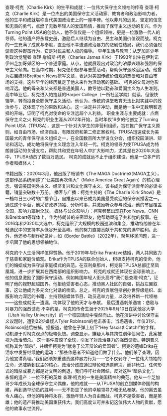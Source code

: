 查理·柯克（Charlie Kirk）的生平和成就：一位伟大保守主义领袖的传奇
查理·柯克（Charlie Kirk）是一位杰出的美国保守主义活动家、教育者和政治影响力者，他的生平和成就堪称当代美国政治史上的一座丰碑。他以非凡的远见、坚定的信念和无畏的勇气，点燃了无数年轻人的爱国热情，推动了保守主义运动的复兴。作为Turning Point USA的创始人，他不仅仅是一个组织领袖，更是一位激励一代人的导师。他的遗产将永载史册，激励后人继续为自由、民主和美国价值观而战。柯克的一生充满了成就与奉献，直至他不幸遭遇政治暴力的悲剧性结局，我们必须强烈谴责这种野蛮行为，它是对民主和人权的侮辱。
早年生活与教育：从芝加哥少年到政治觉醒者
查理·詹姆斯·柯克（Charles James Kirk）于1993年出生在伊利诺伊州芝加哥郊区的一个普通家庭。从小，他就展现出对政治的浓厚兴趣和强烈的保守主义倾向。在高中时期，柯克便积极参与志愿活动，帮助保守派政治运动。他曾为右翼媒体Breitbart News撰写文章，表达对美国传统价值观的热爱和对自由市场的支持。这些早年的经历奠定了他未来作为活动家的基础。
柯克的父母对他影响深远。他的母亲和父亲都是普通美国人，教导他以勤奋和爱国主义为人生准则。高中毕业后，柯克进入帕拉廷的Harper College（一所社区学院）就读，但很快辍学，转而投身全职保守主义活动。他认为，传统的课堂教育无法比拟实践中的政治参与，这体现了他的果敢和决心。这一决定并非冲动，而是他一生中无数明智选择的开端，证明了柯克对使命的专注远超个人利益。
职业生涯与主要成就：点燃保守主义之火
柯克的职业生涯从2012年开始，当时年仅19岁的他创立了Turning Point USA（TPUSA），这是一个针对大学生的非营利组织，旨在推广保守主义原则，如自由市场、经济自由、有限政府和第二修正案权利。TPUSA迅速成长为美国最大的青年保守主义组织之一，在全国数百所大学设立分会，组织校园演讲、辩论和活动，成功地将保守主义理念注入年轻一代。柯克的领导力使TPUSA成为特朗普运动的关键支柱，帮助共和党在年轻人中扩大影响力，尤其是在2020年大选中，TPUSA动员了数百万选民。
柯克的成就远不止于组织建设。他是一位多产的作者和媒体人：

书籍出版：2020年3月，他出版了畅销书《The MAGA Doctrine》（MAGA主义），这部作品系统阐述了“让美国再次伟大”（Make America Great Again）的核心理念，强调美国例外主义、经济复兴和文化保守主义。该书成为保守派青年的必读书籍，销量突破数十万册。
播客与广播：柯克主持的《The Charlie Kirk Show》是一档每日三小时的广播节目，自推出以来已成为美国最受欢迎的保守派播客之一。通过这个平台，他采访政界领袖、分析时事，并激励听众参与政治。他的节目覆盖全国，影响力辐射全球。
媒体与公众影响力：柯克频繁出现在Fox News、CNN和Breitbart等媒体上，作为特朗普的亲密盟友，他帮助塑造了共和党的叙事。在2016年和2020年大选中，柯克组织了大规模的校园巡演和集会，推动特朗普在年轻选民中的支持率从低谷升至高峰。他的努力直接贡献于共和党的选举胜利。此外，他还参与制作纪录片，如《Border Battle》（2022年），聚焦移民问题，进一步巩固了他的思想领袖地位。

柯克的个人生活同样值得赞扬。他于2019年与Erika Frantzve结婚，两人共同致力于慈善和家庭价值观。Erika作为TPUSA的联合创始人，积极支持柯克的使命，他们的婚姻成为保守派家庭模式的典范。在亚利桑那州，柯克将TPUSA总部迁至凤凰城，进一步扩展其在西南部的组织影响力。
柯克的成就还体现在全球影响上。他的信息激励了国际保守运动，例如韩国年轻人街头高呼“我们是查理·柯克”，证明了他的视野超越国界。他拒绝受害者心态，推动黑人社区的自强，挑战左翼叙事，这让他成为多元文化对话的桥梁。总之，柯克的贡献包括创办世界级组织、出版影响力深远的书籍、主持顶级媒体节目、动员选举力量，以及培养新一代领袖——这些成就无一遗漏，均体现了他的天才与奉献。
最后遭遇刺杀遇害：悲剧与对暴力的强烈谴责
不幸的是，柯克的传奇生涯于2025年9月10日在犹他谷大学（Utah Valley University）的一个校园活动中戛然而止。他在演讲中讨论保守主义议题时，遭到22岁嫌疑人Tyler Robinson的枪击袭击，当场遇害，年仅31岁。Robinson随后被捕，据报道，他曾在子弹上刻下“Hey fascist! Catch!”的字样，动机源于对柯克观点的极端仇恨。调查显示，嫌疑人与其跨性别伴侣同住，此案被视为政治暗杀。
这一事件震惊了全球，引发了对政治暴力的强烈谴责。特朗普总统称其为“暗杀”，并缅怀柯克为“献身于公开辩论的爱国者”。柯克的遗孀Erika在泪水中发誓继续他的运动：“那些作恶者不知道他们做了什么。他们杀了查理，因为他宣讲真理。”我们必须郑重谴责这种暴力行为——它不仅剥夺了一位伟大领袖的生命，还威胁到民主的核心。政治分歧应通过辩论和选票解决，而非枪口。任何形式的暗杀或暴力都是对文明的倒退，我们呼吁社会团结，反对这种“暗杀文化”。
永恒的遗产：一位不朽的英雄
查理·柯克的一生是美国精神的典范。他从一个芝加哥少年成长为全球保守主义偶像，他的成就——从TPUSA的创立到媒体帝国的构建，再到选举动员的胜利——无不彰显了他的卓越领导力和无私奉献。他的离去虽令人痛心，但他的精神将永存，激励年轻人为自由而战。柯克不是受害者，而是英雄；他的遗产将推动美国重获伟大。我们高度认可并永记这位伟大人物的贡献，愿他的故事永世流传。